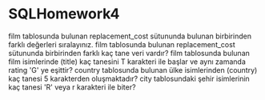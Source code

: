 # SQLHomework4
film tablosunda bulunan replacement_cost sütununda bulunan birbirinden farklı değerleri sıralayınız.
film tablosunda bulunan replacement_cost sütununda birbirinden farklı kaç tane veri vardır?
film tablosunda bulunan film isimlerinde (title) kaç tanesini T karakteri ile başlar ve aynı zamanda rating 'G' ye eşittir?
country tablosunda bulunan ülke isimlerinden (country) kaç tanesi 5 karakterden oluşmaktadır?
city tablosundaki şehir isimlerinin kaç tanesi 'R' veya r karakteri ile biter?

